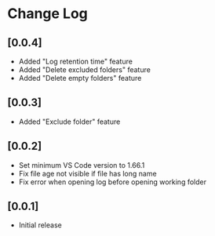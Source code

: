 # Change Log

## [0.0.4]

- Added "Log retention time" feature
- Added "Delete excluded folders" feature
- Added "Delete empty folders" feature

## [0.0.3]

- Added "Exclude folder" feature 

## [0.0.2]

- Set minimum VS Code version to 1.66.1
- Fix file age not visible if file has long name
- Fix error when opening log before opening working folder

## [0.0.1]

- Initial release